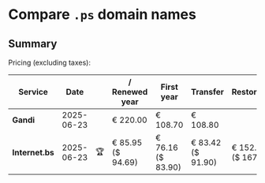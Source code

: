 # Compare `.ps` domain names

## Summary

Pricing (excluding taxes):

| Service | Date |  | / Renewed year | First year | Transfer | Restoration |
|--|--|--|--|--|--|--|
| **Gandi** | 2025-06-23 |  | € 220.00 | € 108.70 | € 108.80 |  |
| **Internet.bs** | 2025-06-23 | 🏆 | € 85.95<br>($ 94.69) | € 76.16<br>($ 83.90) | € 83.42<br>($ 91.90) | € 152.25<br>($ 167.69) |
